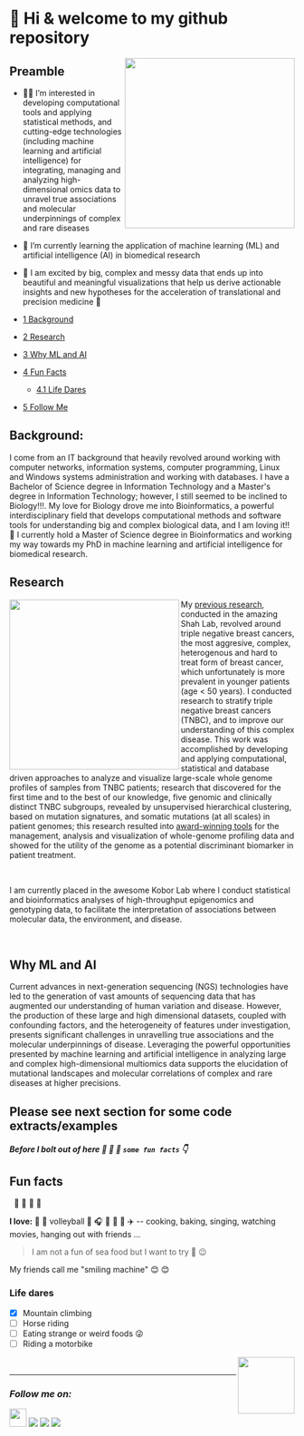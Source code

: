# 👋 Hi & welcome to my github repository
[<img align ="right" src="https://github.com/STAT545-UBC-students/hw01-rasiimwe/blob/master/Plugins/header.jpg" width="300" height="300"/>](https://github.com/STAT545-UBC-students/hw01-rasiimwe/blob/master/Plugins/header.jpg)
## Preamble
- 👩‍🔬 I’m interested in developing computational tools and applying statistical methods, and cutting-edge technologies (including machine learning and artificial intelligence) for integrating, managing and analyzing high-dimensional omics data to unravel true associations and molecular underpinnings of complex and rare diseases
- 🌱 I’m currently learning the application of machine learning (ML) and artificial intelligence (AI) in biomedical research
- 💞️ I am excited by big, complex and messy data that ends up into beautiful and meaningful visualizations that help us derive actionable insights and new hypotheses for the acceleration of translational and precision medicine 💃

-   [1 Background](#background)
-   [2 Research](#research)
-   [3 Why ML and AI](#Why-ML-and-AI)
-   [4 Fun Facts](#fun-facts)
    -   [4.1 Life Dares](#life-dares)	
-   [5 Follow Me](#you-can-follow-me-on)	

## Background:
I come from an IT background that heavily revolved around working with computer networks, information systems, computer programming, Linux and Windows systems administration and working with databases. I have a Bachelor of Science degree in Information Technology and a Master's degree in Information Technology; however, I still seemed to be inclined to Biology!!!. My love for Biology drove me into Bioinformatics, a powerful interdisciplinary field that develops computational methods and software tools for understanding big and complex biological data, and I am loving it!! :100: I currently hold a Master of Science degree in Bioinformatics and working my way towards my PhD in machine learning and artificial intelligence for biomedical research.

## Research
[<img align ="left" src="https://github.com/STAT545-UBC-students/hw01-rasiimwe/blob/master/Plugins/gif1.gif" width="300" height="300"/>](https://github.com/STAT545-UBC-students/hw01-rasiimwe/blob/master/Plugins/gif1.gif)
My [previous research](https://open.library.ubc.ca/soa/cIRcle/collections/ubctheses/24/items/1.0377717), conducted in the amazing Shah Lab, revolved around triple negative breast cancers, the most aggresive, complex, heterogenous and hard to treat form of breast cancer, which unfortunately is more prevalent in younger patients (age < 50 years). I conducted research to stratify triple negative breast cancers (TNBC), and to improve our understanding of this complex disease. This work was accomplished by developing and applying computational, statistical and database driven approaches to analyze and visualize large-scale whole genome profiles of samples from TNBC patients; research that discovered for the first time and to the best of our knowledge, five genomic and clinically distinct TNBC subgroups, revealed by unsupervised hierarchical clustering, based on mutation signatures, and somatic mutations (at all scales) in patient genomes; this research resulted into [award-winning tools](https://www.stat.ubc.ca/bioinformatics-student-rebecca-asiimwe-wins-2018-19-data-science-award) for the management, analysis and visualization of whole-genome profiling data and showed for the utility of the genome as a potential discriminant
biomarker in patient treatment.

&nbsp;
&nbsp;

I am currently placed in the awesome Kobor Lab where I conduct statistical and bioinformatics analyses of high-throughput epigenomics and genotyping data, to facilitate the interpretation of associations between molecular data, the environment, and disease.


&nbsp;
	

## Why ML and AI 
Current advances in next-generation sequencing (NGS) technologies have led to the generation of vast amounts of sequencing data that has augmented our understanding of human variation and disease. However, the production of these large and high dimensional datasets, coupled with confounding factors, and the heterogeneity of features under investigation, presents significant challenges in unravelling true associations and the molecular underpinnings of disease. Leveraging the powerful opportunities presented by machine learning and artificial intelligence in analyzing large and complex high-dimensional multiomics data supports the elucidation of mutational landscapes and molecular correlations of complex and rare diseases at higher precisions.

## Please see next section for some code extracts/examples 


##### Before I bolt out of here :paw_prints: :paw_prints: :paw_prints:  `some fun facts` :point_down:

## Fun facts 
&nbsp;
:dancer: :dancer: :dancer: :dancer:
&nbsp;

**I love:** :guitar: :musical_keyboard: volleyball :volleyball: :headphones: :microphone: :musical_note:  :horse_racing: :airplane: -- cooking, baking, singing, watching movies, hanging out with friends ...

> I am not a fun of sea food but I want to try :octopus: :wink:
	
My friends call me "smiling machine" :blush: :blush: 


### Life dares

- [x] Mountain climbing
- [ ] Horse riding
- [ ] Eating strange or weird foods :stuck_out_tongue_winking_eye:
- [ ] Riding a motorbike

[<img align ="right" src="https://github.com/STAT545-UBC-students/hw01-rasiimwe/blob/master/Plugins/france-clipart-au-revoir-8.jpg" width="100" height="100">](https://github.com/STAT545-UBC-students/hw01-rasiimwe/blob/master/Plugins/france-clipart-au-revoir-8.jpg)

&nbsp;

***

### _**Follow me on:**_ 

[<img src="https://github.com/STAT545-UBC-students/hw01-rasiimwe/blob/master/Plugins/github.png" width="30" height="32">](https://github.com/rasiimwe)
[<img src="https://github.com/STAT545-UBC-students/hw01-rasiimwe/blob/master/Plugins/Twitter.jpg">](https://twitter.com/rasiimwe)
[<img src="https://github.com/STAT545-UBC-students/hw01-rasiimwe/blob/master/Plugins/ResearchGate.png">](https://www.researchgate.net/profile/Rebecca_Asiimwe/)
[<img src="https://github.com/STAT545-UBC-students/hw01-rasiimwe/blob/master/Plugins/Linkedin.png">](https://www.linkedin.com/in/asiimwe-rebecca-1906ab13/)


<!---
rasiimwe/rasiimwe is a ✨ special ✨ repository because its `README.md` (this file) appears on your GitHub profile.
You can click the Preview link to take a look at your changes.
--->
